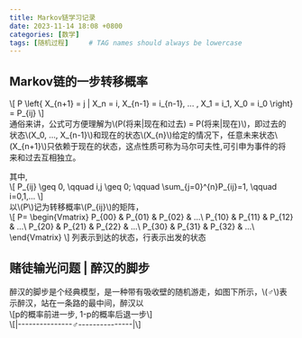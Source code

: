 ```yaml
---
title: Markov链学习记录
date: 2023-11-14 18:08 +0800
categories: [数学]
tags: [随机过程]     # TAG names should always be lowercase
---
```






## Markov链的一步转移概率
\\[
P \left\{ X_{n+1} = j | X_n = i, X_{n-1} = i_{n-1}, ... , X_1 = i_1, X_0 = i_0 \right\} = P_{ij}
\\]  
通俗来讲，公式可方便理解为\\(P(将来|现在和过去) = P(将来|现在)\\)，即过去的状态\\(X_0, ..., X_{n-1}\\)和现在的状态\\(X_{n}\\)给定的情况下，任意未来状态\\(X_{n+1}\\)只依赖于现在的状态，这点性质可称为马尔可夫性,可引申为事件的将来和过去互相独立。

其中,  
\\[
P_{ij} \geq 0, \qquad  i,j \geq 0; \qquad \sum_{j=0}^{n}P_{ij}=1, \qquad i=0,1,...
\\]  
以\\(P\\)记为转移概率\\(P_{ij}\\)的矩阵，  
\\[
P=
\begin{Vmatrix}
P_{00} & P_{01} & P_{02} & ...\\
P_{10} & P_{11} & P_{12} & ...\\
P_{20} & P_{21} & P_{22} & ...\\
P_{30} & P_{31} & P_{32} & ...\\
\end{Vmatrix}
\\]
列表示到达的状态，行表示出发的状态
## 赌徒输光问题 | 醉汉的脚步
醉汉的脚步是个经典模型，是一种带有吸收壁的随机游走，如图下所示，\\(♂\\)表示醉汉，站在一条路的最中间，醉汉以  
\\[p的概率前进一步, 1-p的概率后退一步\\]  
\\[|---------------♂---------------|\\] 
